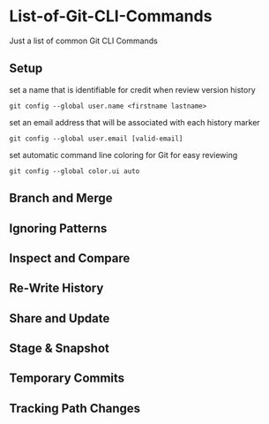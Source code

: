 # List-of-Git-CLI-Commands
Just a list of common Git CLI Commands


## Setup

set a name that is identifiable for credit when review version history

```git config --global user.name <firstname lastname>```


set an email address that will be associated with each history marker

```git config --global user.email [valid-email]```


set automatic command line coloring for Git for easy reviewing

```git config --global color.ui auto```


## Branch and Merge


## Ignoring Patterns


## Inspect and Compare


## Re-Write History


## Share and Update


## Stage & Snapshot


## Temporary Commits


## Tracking Path Changes



